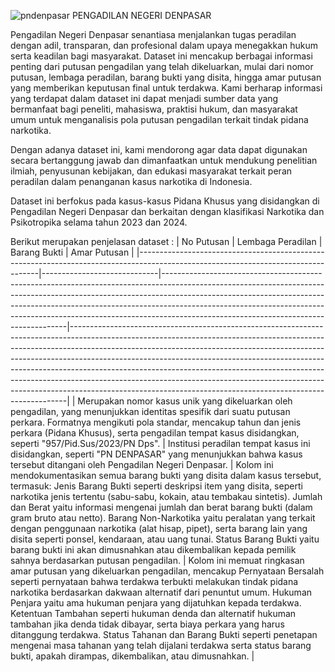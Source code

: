 
![pndenpasar](https://github.com/user-attachments/assets/632ae3fd-ba1e-45ff-bc3d-bd17752fd230)  PENGADILAN NEGERI DENPASAR

Pengadilan Negeri Denpasar senantiasa menjalankan tugas peradilan dengan adil, transparan, dan profesional dalam upaya menegakkan hukum serta keadilan bagi masyarakat. Dataset ini mencakup berbagai informasi penting dari putusan pengadilan yang telah dikeluarkan, mulai dari nomor putusan, lembaga peradilan, barang bukti yang disita, hingga amar putusan yang memberikan keputusan final untuk terdakwa. Kami berharap informasi yang terdapat dalam dataset ini dapat menjadi sumber data yang bermanfaat bagi peneliti, mahasiswa, praktisi hukum, dan masyarakat umum untuk menganalisis pola putusan pengadilan terkait tindak pidana narkotika.

Dengan adanya dataset ini, kami mendorong agar data dapat digunakan secara bertanggung jawab dan dimanfaatkan untuk mendukung penelitian ilmiah, penyusunan kebijakan, dan edukasi masyarakat terkait peran peradilan dalam penanganan kasus narkotika di Indonesia.

Dataset ini berfokus pada kasus-kasus Pidana Khusus yang disidangkan di Pengadilan Negeri Denpasar dan berkaitan dengan klasifikasi Narkotika dan Psikotropika selama tahun 2023 dan 2024.

Berikut merupakan penjelasan dataset :
| No Putusan                                                                                                                       | Lembaga Peradilan          | Barang Bukti                                                                                                                                                                                                                                                                                                                                                                  | Amar Putusan                                                                                                                                                                                                                                                                                                                                                                                                                                                                                                                                                     |
|-----------------------------------------------------------------------------------------------------------------------------------|-----------------------------|------------------------------------------------------------------------------------------------------------------------------------------------------------------------------------------------------------------------------------------------------------------------------------------------------------------------------------------------------------------------------|-----------------------------------------------------------------------------------------------------------------------------------------------------------------------------------------------------------------------------------------------------------------------------------------------------------------------------------------------------------------------------------------------------------------------------------------------------------------------------------------------------------------------------------------------------------------|
| Merupakan nomor kasus unik yang dikeluarkan oleh pengadilan, yang menunjukkan identitas spesifik dari suatu putusan perkara. Formatnya mengikuti pola standar, mencakup tahun dan jenis perkara (Pidana Khusus), serta pengadilan tempat kasus disidangkan, seperti "957/Pid.Sus/2023/PN Dps".              | Institusi peradilan tempat kasus ini disidangkan, seperti "PN DENPASAR" yang menunjukkan bahwa kasus tersebut ditangani oleh Pengadilan Negeri Denpasar. | Kolom ini mendokumentasikan semua barang bukti yang disita dalam kasus tersebut, termasuk: Jenis Barang Bukti seperti deskripsi item yang disita, seperti narkotika jenis tertentu (sabu-sabu, kokain, atau tembakau sintetis). Jumlah dan Berat yaitu informasi mengenai jumlah dan berat barang bukti (dalam gram bruto atau netto). Barang Non-Narkotika yaitu peralatan yang terkait dengan penggunaan narkotika (alat hisap, pipet), serta barang lain yang disita seperti ponsel, kendaraan, atau uang tunai. Status Barang Bukti yaitu barang bukti ini akan dimusnahkan atau dikembalikan kepada pemilik sahnya berdasarkan putusan pengadilan. | Kolom ini memuat ringkasan amar putusan yang dikeluarkan pengadilan, mencakup Pernyataan Bersalah seperti pernyataan bahwa terdakwa terbukti melakukan tindak pidana narkotika berdasarkan dakwaan alternatif dari penuntut umum. Hukuman Penjara yaitu ama hukuman penjara yang dijatuhkan kepada terdakwa. Ketentuan Tambahan seperti hukuman denda dan alternatif hukuman tambahan jika denda tidak dibayar, serta biaya perkara yang harus ditanggung terdakwa. Status Tahanan dan Barang Bukti seperti penetapan mengenai masa tahanan yang telah dijalani terdakwa serta status barang bukti, apakah dirampas, dikembalikan, atau dimusnahkan. |


